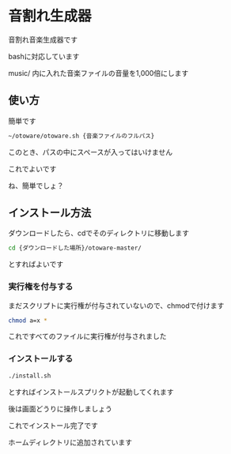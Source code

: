 # 音割れ生成器
音割れ音楽生成器です

bashに対応しています

music/ 内に入れた音楽ファイルの音量を1,000倍にします
## 使い方
簡単です

```bash
~/otoware/otoware.sh {音楽ファイルのフルパス}
```
このとき、パスの中にスペースが入ってはいけません

これでよいです

ね、簡単でしょ？
## インストール方法
ダウンロードしたら、cdでそのディレクトリに移動します
```bash
cd {ダウンロードした場所}/otoware-master/
```
とすればよいです
### 実行権を付与する
まだスクリプトに実行権が付与されていないので、chmodで付けます
```bash
chmod a=x *
```
これですべてのファイルに実行権が付与されました
### インストールする
```bash
./install.sh
```
とすればインストールスプリクトが起動してくれます

後は画面どうりに操作しましょう

これでインストール完了です

ホームディレクトリに追加されています
